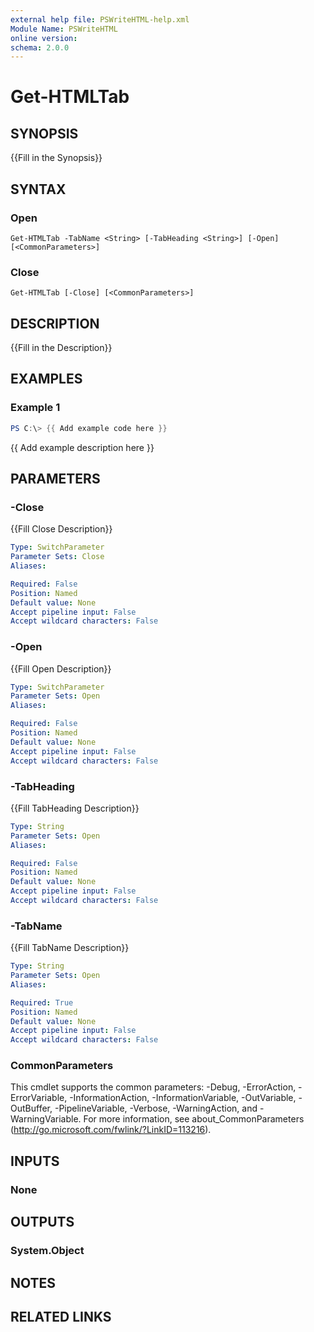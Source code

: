 ```yaml
---
external help file: PSWriteHTML-help.xml
Module Name: PSWriteHTML
online version:
schema: 2.0.0
---
```


# Get-HTMLTab

## SYNOPSIS
{{Fill in the Synopsis}}

## SYNTAX

### Open
```
Get-HTMLTab -TabName <String> [-TabHeading <String>] [-Open] [<CommonParameters>]
```

### Close
```
Get-HTMLTab [-Close] [<CommonParameters>]
```

## DESCRIPTION
{{Fill in the Description}}

## EXAMPLES

### Example 1
```powershell
PS C:\> {{ Add example code here }}
```

{{ Add example description here }}

## PARAMETERS

### -Close
{{Fill Close Description}}

```yaml
Type: SwitchParameter
Parameter Sets: Close
Aliases:

Required: False
Position: Named
Default value: None
Accept pipeline input: False
Accept wildcard characters: False
```

### -Open
{{Fill Open Description}}

```yaml
Type: SwitchParameter
Parameter Sets: Open
Aliases:

Required: False
Position: Named
Default value: None
Accept pipeline input: False
Accept wildcard characters: False
```

### -TabHeading
{{Fill TabHeading Description}}

```yaml
Type: String
Parameter Sets: Open
Aliases:

Required: False
Position: Named
Default value: None
Accept pipeline input: False
Accept wildcard characters: False
```

### -TabName
{{Fill TabName Description}}

```yaml
Type: String
Parameter Sets: Open
Aliases:

Required: True
Position: Named
Default value: None
Accept pipeline input: False
Accept wildcard characters: False
```

### CommonParameters
This cmdlet supports the common parameters: -Debug, -ErrorAction, -ErrorVariable, -InformationAction, -InformationVariable, -OutVariable, -OutBuffer, -PipelineVariable, -Verbose, -WarningAction, and -WarningVariable. For more information, see about_CommonParameters (http://go.microsoft.com/fwlink/?LinkID=113216).

## INPUTS

### None

## OUTPUTS

### System.Object
## NOTES

## RELATED LINKS
